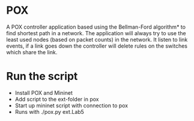 # POX

A POX controller application based using the Bellman-Ford algorithm* to find shortest path in a network.
The application will always try to use the least used nodes (based on packet counts) in the network.
It listen to link events, if a link goes down the controller will delete rules on the switches which share the link.

# Run the script
- Install POX and Mininet
- Add script to the ext-folder in pox
- Start up mininet script with connection to pox
- Runs with ./pox.py ext.Lab5
